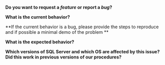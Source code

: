 **Do you want to request a *feature* or report a *bug*?**

**What is the current behavior?**

**If the current behavior is a bug, please provide the steps to reproduce and if possible a minimal demo of the problem **

**What is the expected behavior?**

**Which versions of SQL Server and which OS are affected by this issue? Did this work in previous versions of our procedures?**
